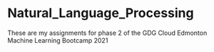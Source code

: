 # Natural_Language_Processing
These are my assignments for phase 2 of the GDG Cloud Edmonton Machine Learning Bootcamp 2021

